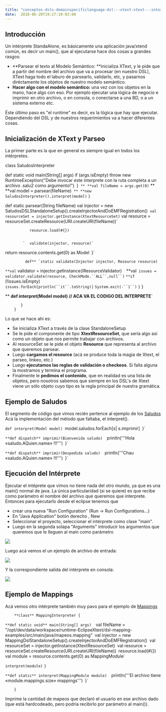 ```yaml
---
title: "conceptos-dsls-domainspecificlanguage-dsl---xtext-xtext---interprete-standalone"
date:  2018-06-20T19:27:10-03:00
---
```



## Introducción

Un intérprete StandaAlone, es básicamente una aplicación java/xtend común, es decir un main(), que al ejecutarse hace dos cosas a grandes rasgos:

* **Parsear el texto al Modelo Semántico: **inicializa XText, y le pide que a partir del nombre del archivo que va a procesar (en nuestro DSL), XText haga todo el laburo de parsearlo, validarlo, etc, y pasarnos diréctamente los objetos de nuestro modelo semántico.
* **Hacer algo con el modelo semántico:** una vez con los objetos en la mano, hace algo con eso. Por ejemplo ejecutar una lógica de negocio e imprimir en otro archivo, o en consola, o conectarse a una BD, o a un sistema externo etc.

Éste último paso es "el runtime" es decir, es la lógica que hay que ejecutar.
Dependiendo del DSL y de nuestros requerimientos va a hacer diferentes cosas.


## Inicialización de XText y Parseo

La primer parte es la que en general es siempre igual en todos los intérpretes.








class SaludosInterpreter 
 
 def static void main(String[] args) 
 if (args.isEmpty) 
 throw new RuntimeException("Debe invocar este interprete con la ruta completa a un archivo .salu2 como argumento!")`
 `}`
** **val fileName = args.get(0)`
** **val model = parsear(fileName)`
** **new SaludosInterpreter().interpret(model)`
 `}`



 def static parsear(String fileName) 
          val injector = new SaludosDSLStandaloneSetup().createInjectorAndDoEMFRegistration()`
 val resourceSet = injector.getInstance(XtextResourceSet)`
 val resource = resourceSet.createResource(URI.createURI(fileName))`
 
               resource.load(#{})


            `  validate(injector, resource)`


 return resource.contents.get(0) as Model`
 `}`



             def** `static validate(Injector injector, Resource resource)  
 `**val` validator = injector.getInstance(IResourceValidator)` 
 `**val` issues = validator.validate(resource, CheckMode.``ALL``,null``)` 
 `**if` (!issues.isEmpty)  
 `issues.forEach[println(``it``.toString)]` 
 `System.exit(-``1``)` 
 `}` 
           }
                

** **def interpret(Model model) 
      // ACA VA EL CODIGO DEL INTERPRETE`**

           }
        }


Lo que se hace ahí es:

* Se inicializa XText a través de la clase <MiDSL>StandaloneSetup
* Se le pide el componente de tipo **XtextResourceSet**, que sería algo así como un objeto que nos permite trabajar con archivos.
* Al resourceSet se le pide el objeto **Resource** que representa al archivo que queremos parsear.
* Luego **cargamos el resource** (acá se produce toda la magia de Xtext, el parseo, linkeo, etc.)
* Luego **ejecutamos las reglas de validación o checkeos**. Si falla alguna la mostramos y termina el programa.
* Finalmente le **pedimos el contenido**, que en realidad es una lista de objetos, pero nosotros sabemos que siempre en los DSL's de Xtext viene un sólo objeto cuyo tipo es la regla principal de nuestra gramática.

## Ejemplo de Saludos

El segmento de código que vimos recién pertence al ejemplo de los [Saludos](../conceptos-dsls-domainspecificlanguage-dsl---xtext-dsl-en-xtext---saludos)
Acá la implementación del método que faltaba, el interpret().





 ` def interpret(Model model) 
 `model.saludos.forEach[s| s.imprimir]`
 `}`
 
 `**def dispatch** imprimir(Bienvenida saludo) 
 `println('''Hola «saludo.AQuien.name» !!!''')`
 `}`
 
 `**def dispatch** imprimir(Despedida saludo) 
 `println('''Chau «saludo.AQuien.name» !!!''')`
 `}`


## Ejecución del Intérprete

Ejecutar el intéprete que vimos no tiene nada del otro mundo, ya que es una main() normal de java.
La única particularidad (si se quiere) es que recibe como parámetro el nombre del archivo que queremos que interprete.
Entonces para ejecutarlo desde el eclipse tenemos que 

* crear una nueva "Run Configuration" (Run -> Run Configurations...)
* En "Java Application" botón derecho , New
* Seleccionar el proyecto, seleccionar el intérprete como clase "main".
* Luego en la segunda solapa "Arguments" introducir los argumentos que queremos que le lleguen al main como parámetro


[![](https://sites.google.com/site/programacionhm/_/rsrc/1403096818432/conceptos/dsls/domainspecificlanguage/dsl---xtext/xtext---interprete-standalone/saludos-args.png)
](conceptos-dsls-domainspecificlanguage-dsl---xtext-xtext---interprete-standalone-saludos-args-png?attredirects=0)

Luego acá vemos el un ejemplo de archivo de entrada:

[![](https://sites.google.com/site/programacionhm/_/rsrc/1403096890892/conceptos/dsls/domainspecificlanguage/dsl---xtext/xtext---interprete-standalone/ejemplo-dsl.png)
](conceptos-dsls-domainspecificlanguage-dsl---xtext-xtext---interprete-standalone-ejemplo-dsl-png?attredirects=0)

Y la correspondiente salida del intérprete en consola:

[![](https://sites.google.com/site/programacionhm/_/rsrc/1403096960763/conceptos/dsls/domainspecificlanguage/dsl---xtext/xtext---interprete-standalone/ejemplo-salida.png)
](conceptos-dsls-domainspecificlanguage-dsl---xtext-xtext---interprete-standalone-ejemplo-salida-png?attredirects=0)

## Ejemplo de Mappings

Acá vemos otro intérprete también muy pavo para el ejemplo de [Mappings](../conceptos-dsls-domainspecificlanguage-dsl---xtext-xtext-dsl---orm-mappings)





        **class** MappingInterpreter {
 
 `**def static void** main(String[] args) 
 `val fileName = "/opt/dev/data/workspace/runtime-EclipseXtext/dsl-mapping-examples/src/main/java/mapeos.mapping"`
 `val injector = new MappingDslStandaloneSetup().createInjectorAndDoEMFRegistration()`
 `val resourceSet = injector.getInstance(XtextResourceSet)`
 `val resource = resourceSet.createResource(URI.createURI(fileName))`
 `resource.load(#{})`
 `val module = resource.contents.get(0) as MappingModule`


 `interpret(module)`
 `}`
 
 `**def static** interpret(MappingModule module) 
         `println('''El archivo tiene «module.mappings.size» mappings''')`
 `}`


        }


Imprime la cantidad de mapeos que declaró el usuario en ese archivo dado (que está hardcodeado, pero podría recibirlo por parámetro al main()).